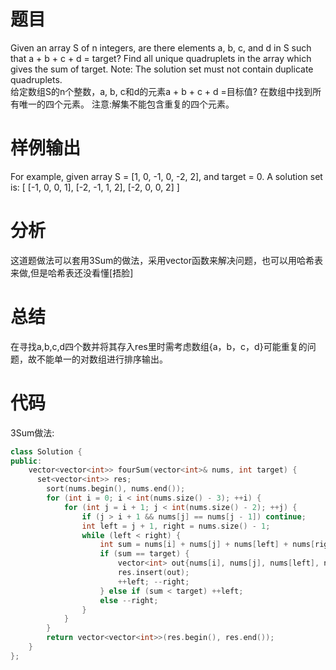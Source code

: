 # 题目
Given an array S of n integers, are there elements a, b, c, and d in S such that a + b + c + d = target? Find all unique quadruplets in the array which gives the sum of target.
Note: The solution set must not contain duplicate quadruplets. \
给定数组S的n个整数，a, b, c和d的元素a + b + c + d =目标值? 在数组中找到所有唯一的四个元素。
注意:解集不能包含重复的四个元素。
# 样例输出
For example, given array S = [1, 0, -1, 0, -2, 2], and target = 0.
A solution set is:
[
  [-1,  0, 0, 1],
  [-2, -1, 1, 2],
  [-2,  0, 0, 2]
]
# 分析
这道题做法可以套用3Sum的做法，采用vector函数来解决问题，也可以用哈希表来做,但是哈希表还没看懂[捂脸]
# 总结
在寻找a,b,c,d四个数并将其存入res里时需考虑数组{a，b，c，d}可能重复的问题，故不能单一的对数组进行排序输出。
# 代码
3Sum做法:
```cpp
class Solution {
public:
    vector<vector<int>> fourSum(vector<int>& nums, int target) {
      set<vector<int>> res;
        sort(nums.begin(), nums.end());
        for (int i = 0; i < int(nums.size() - 3); ++i) {
            for (int j = i + 1; j < int(nums.size() - 2); ++j) {
                if (j > i + 1 && nums[j] == nums[j - 1]) continue;
                int left = j + 1, right = nums.size() - 1;
                while (left < right) {
                    int sum = nums[i] + nums[j] + nums[left] + nums[right];
                    if (sum == target) {
                        vector<int> out{nums[i], nums[j], nums[left], nums[right]};
                        res.insert(out);
                        ++left; --right;
                    } else if (sum < target) ++left;
                    else --right;
                }
            }
        }
        return vector<vector<int>>(res.begin(), res.end());
    }
};
